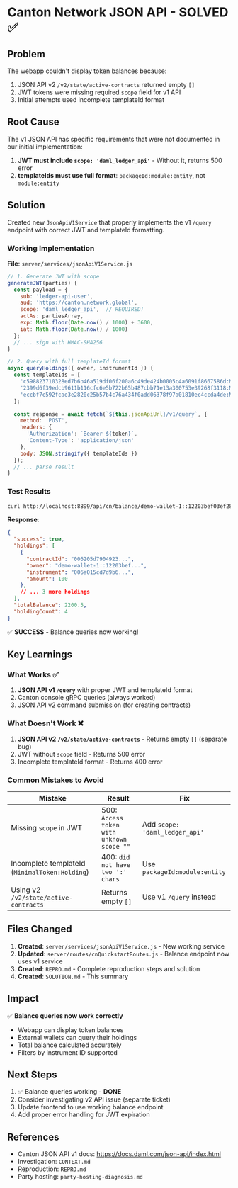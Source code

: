 # Canton Network JSON API - SOLVED ✅

## Problem

The webapp couldn't display token balances because:
1. JSON API v2 `/v2/state/active-contracts` returned empty `[]`
2. JWT tokens were missing required `scope` field for v1 API
3. Initial attempts used incomplete templateId format

## Root Cause

The v1 JSON API has specific requirements that were not documented in our initial implementation:
1. **JWT must include `scope: 'daml_ledger_api'`** - Without it, returns 500 error
2. **templateIds must use full format**: `packageId:module:entity`, not `module:entity`

## Solution

Created new `JsonApiV1Service` that properly implements the v1 `/query` endpoint with correct JWT and templateId formatting.

### Working Implementation

**File**: `server/services/jsonApiV1Service.js`

```javascript
// 1. Generate JWT with scope
generateJWT(parties) {
  const payload = {
    sub: 'ledger-api-user',
    aud: 'https://canton.network.global',
    scope: 'daml_ledger_api',  // REQUIRED!
    actAs: partiesArray,
    exp: Math.floor(Date.now() / 1000) + 3600,
    iat: Math.floor(Date.now() / 1000)
  };
  // ... sign with HMAC-SHA256
}

// 2. Query with full templateId format
async queryHoldings({ owner, instrumentId }) {
  const templateIds = [
    'c598823710328ed7b6b46a519df06f200a6c49de424b0005c4a6091f8667586d:MinimalToken:Holding',
    '2399d6f39edcb9611b116cfc6e5b722b65b487cbb71e13a300753e39268f3118:MinimalToken:Holding',
    'eccbf7c592fcae3e2820c25b57b4c76a434f0add06378f97a01810ec4ccda4de:MinimalToken:Holding'
  ];

  const response = await fetch(`${this.jsonApiUrl}/v1/query`, {
    method: 'POST',
    headers: {
      'Authorization': `Bearer ${token}`,
      'Content-Type': 'application/json'
    },
    body: JSON.stringify({ templateIds })
  });
  // ... parse result
}
```

### Test Results

```bash
curl http://localhost:8899/api/cn/balance/demo-wallet-1::12203bef03ef28...
```

**Response**:
```json
{
  "success": true,
  "holdings": [
    {
      "contractId": "006205d7904923...",
      "owner": "demo-wallet-1::12203bef...",
      "instrument": "006a015cd7d9b6...",
      "amount": 100
    },
    // ... 3 more holdings
  ],
  "totalBalance": 2200.5,
  "holdingCount": 4
}
```

✅ **SUCCESS** - Balance queries now working!

## Key Learnings

### What Works ✅
1. **JSON API v1 `/query`** with proper JWT and templateId format
2. Canton console gRPC queries (always worked)
3. JSON API v2 command submission (for creating contracts)

### What Doesn't Work ❌
1. **JSON API v2 `/v2/state/active-contracts`** - Returns empty `[]` (separate bug)
2. JWT without `scope` field - Returns 500 error
3. Incomplete templateId format - Returns 400 error

### Common Mistakes to Avoid

| Mistake | Result | Fix |
|---------|--------|-----|
| Missing `scope` in JWT | 500: `Access token with unknown scope ""` | Add `scope: 'daml_ledger_api'` |
| Incomplete templateId (`MinimalToken:Holding`) | 400: `did not have two ':' chars` | Use `packageId:module:entity` |
| Using v2 `/v2/state/active-contracts` | Returns empty `[]` | Use v1 `/query` instead |

## Files Changed

1. **Created**: `server/services/jsonApiV1Service.js` - New working service
2. **Updated**: `server/routes/cnQuickstartRoutes.js` - Balance endpoint now uses v1 service
3. **Created**: `REPRO.md` - Complete reproduction steps and solution
4. **Created**: `SOLUTION.md` - This summary

## Impact

✅ **Balance queries now work correctly**
- Webapp can display token balances
- External wallets can query their holdings
- Total balance calculated accurately
- Filters by instrument ID supported

## Next Steps

1. ✅ Balance queries working - **DONE**
2. Consider investigating v2 API issue (separate ticket)
3. Update frontend to use working balance endpoint
4. Add proper error handling for JWT expiration

## References

- Canton JSON API v1 docs: https://docs.daml.com/json-api/index.html
- Investigation: `CONTEXT.md`
- Reproduction: `REPRO.md`
- Party hosting: `party-hosting-diagnosis.md`
